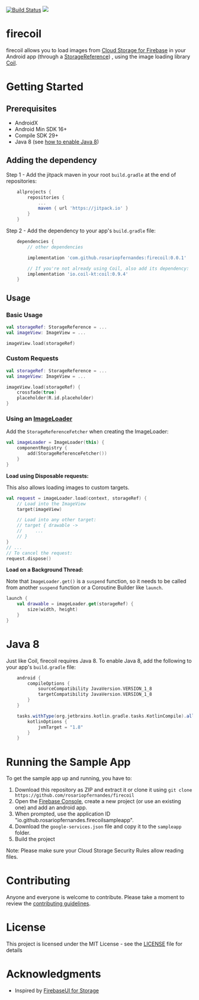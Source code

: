 [![Build Status](https://travis-ci.org/rosariopfernandes/firecoil.svg?branch=master)](https://travis-ci.org/rosariopfernandes/firecoil)
[![](https://jitpack.io/v/rosariopfernandes/firecoil.svg)](https://jitpack.io/#rosariopfernandes/firecoil)

# firecoil

firecoil allows you to load images from [Cloud Storage for Firebase](https://firebase.google.com/docs/storage/)
 in your Android app
 (through a [StorageReference](https://firebase.google.com/docs/reference/android/com/google/firebase/storage/StorageReference))
 ,  using the image loading
 library [Coil](https://github.com/coil-kt/coil).

# Getting Started

## Prerequisites

- AndroidX
- Android Min SDK 16+
- Compile SDK 29+
- Java 8 (see [how to enable Java 8](#java-8))

## Adding the dependency

Step 1 - Add the jitpack maven in your root `build.gradle` at the end of repositories:
```gradle
    allprojects {
        repositories {
            ...
            maven { url 'https://jitpack.io' }
        }
    }
```

Step 2 - Add the dependency to your app's `build.gradle` file:
```gradle
    dependencies {
        // other dependencies

        implementation 'com.github.rosariopfernandes:firecoil:0.0.1'

        // If you're not already using Coil, also add its dependency:
        implementation 'io.coil-kt:coil:0.9.4'
    }
```

## Usage

### Basic Usage
```kotlin
val storageRef: StorageReference = ...
val imageView: ImageView = ...

imageView.load(storageRef)
```

### Custom Requests
```kotlin
val storageRef: StorageReference = ...
val imageView: ImageView = ...

imageView.load(storageRef) {
    crossfade(true)
    placeholder(R.id.placeholder)
}
```

### Using an [ImageLoader](https://coil-kt.github.io/coil/image_loaders/)

Add the `StorageReferenceFetcher` when creating the ImageLoader:

```kotlin
val imageLoader = ImageLoader(this) {
    componentRegistry {
        add(StorageReferenceFetcher())
    }
}
```

**Load using Disposable requests:**

This also allows loading images to custom targets.
```kotlin
val request = imageLoader.load(context, storageRef) {
    // Load into the ImageView
    target(imageView)

    // Load into any other target:
    // target { drawable ->
    //     ...
    // }
}
// ...
// To cancel the request:
request.dispose()
```

**Load on a Background Thread:**

Note that `ImageLoader.get()` is a `suspend` function, so it needs to be called from another `suspend` function
 or a Coroutine Builder like `launch`.

```kotlin
launch {
    val drawable = imageLoader.get(storageRef) {
        size(width, height)
    }
}
```

# Java 8
Just like Coil, firecoil requires Java 8. To enable Java 8, add the following to your
 app's `build.gradle` file:
```gradle
    android {
        compileOptions {
            sourceCompatibility JavaVersion.VERSION_1_8
            targetCompatibility JavaVersion.VERSION_1_8
        }
    }

    tasks.withType(org.jetbrains.kotlin.gradle.tasks.KotlinCompile).all {
        kotlinOptions {
            jvmTarget = "1.8"
        }
    }
```

# Running the Sample App

To get the sample app up and running, you have to:
1. Download this repository as ZIP and extract it or clone it using `git clone https://github.com/rosariopfernandes/firecoil`
1. Open the [Firebase Console](https://console.firebase.google.com/), create a new project (or use an existing one) and add an android app.
1. When prompted, use the application ID "io.github.rosariopfernandes.firecoilsampleapp".
1. Download the `google-services.json` file and copy it to the `sampleapp` folder.
1. Build the project

Note: Please make sure your Cloud Storage Security Rules allow reading files.

# Contributing
Anyone and everyone is welcome to contribute. Please take a moment to
review the [contributing guidelines](CONTRIBUTING.md).

# License
This project is licensed under the MIT License - see the [LICENSE](LICENSE) file for details

# Acknowledgments
* Inspired by [FirebaseUI for Storage](https://github.com/firebase/FirebaseUI-Android/tree/master/storage)
